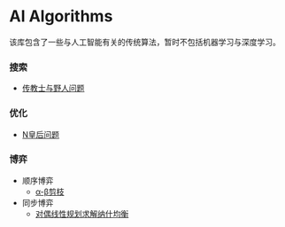 # AI Algorithms
该库包含了一些与人工智能有关的传统算法，暂时不包括机器学习与深度学习。

### 搜索
- [传教士与野人问题](./Missionaries_and_Cannibals_Problem/)

### 优化
- [N皇后问题](./N-Queens_Problem/)

### 博弈
- 顺序博弈
  - [α-β剪枝](https://github.com/Blattvorhang/Functional-Programming-Exercises/tree/main/Week_10/Homework_02_and_Contest_CrazyCamelCompetition)
- 同步博弈
  - [对偶线性规划求解纳什均衡](./Rock-Paper-Scissors/)
